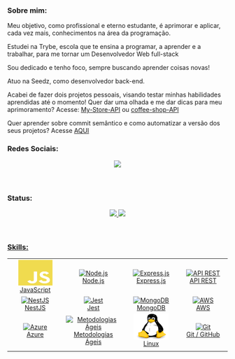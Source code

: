 ### Sobre mim:

<p>Meu objetivo, como profissional e eterno estudante, é aprimorar e aplicar, cada vez mais, conhecimentos na área da programação.</p>
<p>Estudei na Trybe, escola que te ensina a programar, a aprender e a trabalhar, para me tornar um Desenvolvedor Web full-stack</p>
<p>Sou dedicado e tenho foco, sempre buscando aprender coisas novas!</p>

<p>Atuo na Seedz, como desenvolvedor back-end.</p>

Acabei de fazer dois projetos pessoais, visando testar minhas habilidades aprendidas até o momento! Quer dar uma olhada e me dar dicas para meu aprimoramento? Acesse: [My-Store-API](https://github.com/WanderDinizVeloso/My-Store-API) ou [coffee-shop-API](https://github.com/WanderDinizVeloso/coffee-shop-API)
<br>

Quer aprender sobre commit semântico e como automatizar a versão dos seus projetos? Acesse [AQUI](https://github.com/WanderDinizVeloso/conventional-commit-and-auto-version)

### Redes Sociais:
 
<section align="center"> 
  <a href="https://www.linkedin.com/in/wander-diniz-veloso" target="_blank"><img src="https://img.shields.io/badge/-LinkedIn-%230077B5?style=for-the-badge&logo=linkedin&logoColor=white" target="_blank"></a>
</section>
<br><br>

### Status:

<section align="center">
  <a href="https://github.com/WanderDinizVeloso">
  <img height="210em" src="https://github-readme-stats.vercel.app/api?username=wanderdinizveloso&show_icons=true&theme=highcontrast&count_private=true&include_all_commits=true&number_format=long&show=prs_merged,prs_merged_percentage"/>   
  <img height="210em" src="https://github-readme-stats.vercel.app/api/top-langs/?username=wanderdinizveloso&langs_count=10&theme=highcontrast&layout=compact"/>
  </section>
<br><br>
  
### Skills:
  
<table align="center">
 <tr>
  <td align="center" width="180">   
   <img align="center" alt="Js" height="60" width="80" src="https://raw.githubusercontent.com/devicons/devicon/master/icons/javascript/javascript-plain.svg"></img><br>JavaScript
  </td> 
  <td align="center" width="180">   
   <img align="center" alt="Node.js" height="60" width="80" src="https://upload.wikimedia.org/wikipedia/commons/thumb/d/d9/Node.js_logo.svg/1280px-Node.js_logo.svg.png"></img><br>Node.js
  </td>
  <td align="center" width="180">   
   <img align="center" alt="Express.js" height="60" width="60" src="https://cdn.iconscout.com/icon/free/png-256/node-js-1174925.png"></img><br>Express.js
  </td>
  </td>
  <td align="center" width="180">   
   <img align="center" alt="API REST" height="60" width="80" src="https://bitvoice.com.br/logon.png"></img><br>API REST
  </td>
 </tr>
 
  <tr>
  <td align="center" width="180">
   <img align="center" alt="NestJS" height="60" width="60" src="https://seeklogo.com/images/N/nestjs-logo-09342F76C0-seeklogo.com.png"></img><br>NestJS
  </td> 
  <td align="center" width="180">   
   <img align="center" alt="Jest" height="60" width="60" src="https://uxwing.com/wp-content/themes/uxwing/download/brands-and-social-media/jest-js-icon.png"></img><br>Jest
  </td>
  <td align="center" width="180">   
   <img align="center" alt="MongoDB" height="60" width="60" src="https://img.icons8.com/color/144/000000/mongodb.png"></img><br>MongoDB
  </td>
  </td>
  <td align="center" width="180">   
   <img align="center" alt="AWS" height="60" width="80" src="https://upload.wikimedia.org/wikipedia/commons/thumb/9/93/Amazon_Web_Services_Logo.svg/2560px-Amazon_Web_Services_Logo.svg.png"></img><br>AWS   
  </td>
 </tr>
   
 <tr>
  <td align="center" width="180">   
   <img align="center" alt="Azure" height="75" width="75" src="https://github.com/WanderDinizVeloso/WanderDinizVeloso/assets/82230642/1759a7fe-e3ae-4c55-b727-62d3a4990eb9"></img><br>Azure
  </td> 
  <td align="center" width="180">   
   <img align="center" alt="Metodologias Ágeis" height="60" width="60" src="https://img.icons8.com/external-sketchy-juicy-fish/144/000000/external-agile-agile-development-sketchy-sketchy-juicy-fish-2.png"></img><br>Metodologias Ágeis
  </td>
  <td align="center" width="180">   
   <img align="center" alt="Linux" height="60" width="80" src="https://raw.githubusercontent.com/devicons/devicon/master/icons/linux/linux-original.svg"></img><br>Linux
  </td>
  </td>
  <td align="center" width="180">   
   <img align="center" alt="Git" height="60" width="80" src="https://www.vectorlogo.zone/logos/git-scm/git-scm-icon.svg"></img><br>Git / GitHub 
  </td>
 </tr>
 
 <tr>
  <td align="center" width="180">   

  </td> 
  <td align="center" width="180">   

  </td>
  <td align="center" width="180">   

  </td>
  </td>
  <td align="center" width="180">
   
  </td>
 </tr>
</table>
<br><br>


